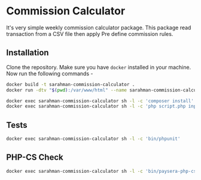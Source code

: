 # Commission Calculator
It's very simple weekly commission calculator package.
This package read transaction from a CSV file then apply Pre define commission rules.

## Installation

Clone the repository. Make sure you have `docker` installed in your machine. Now run the following commands -

```bash
docker build -t sarahman-commission-calculator .
docker run -dtv "$(pwd):/var/www/html" --name sarahman-commission-calculator sarahman-commission-calculator

docker exec sarahman-commission-calculator sh -l -c 'composer install'
docker exec sarahman-commission-calculator sh -l -c 'php script.php input.csv'
```

## Tests

```bash
docker exec sarahman-commission-calculator sh -l -c 'bin/phpunit'
```

## PHP-CS Check

```bash
docker exec sarahman-commission-calculator sh -l -c 'bin/paysera-php-cs-fixer fix --dry-run -v'
```
